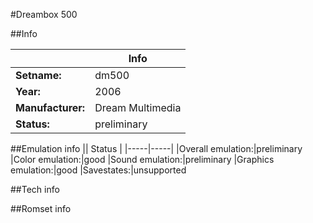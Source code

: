 #Dreambox 500

##Info

||Info|
|-----|-----|
|**Setname:**|dm500
|**Year:**|2006
|**Manufacturer:**|Dream Multimedia
|**Status:**|preliminary

##Emulation info
|| Status |
|-----|-----|
|Overall emulation:|preliminary
|Color emulation:|good
|Sound emulation:|preliminary
|Graphics emulation:|good
|Savestates:|unsupported

##Tech info

##Romset info

<!--- START OF EDITED COMMENT DO NOT TOUCH TEXT ABOVE-->
